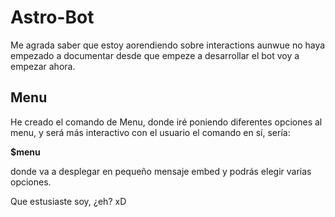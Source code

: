 # Astro-Bot

Me agrada saber que estoy aorendiendo sobre interactions
aunwue no haya empezado a documentar desde que empeze a desarrollar el bot voy a empezar ahora.

<h2>Menu</h2>
He creado el comando de Menu, donde iré poniendo diferentes opciones al menu, y será
más interactivo con el usuario el comando en sí, sería: 

<b>$menu</b>

donde va a desplegar en pequeño mensaje embed y podrás elegir varias opciones.

Que estusiaste soy, ¿eh? xD
